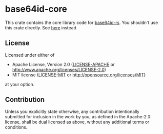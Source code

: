 # base64id-core

This crate contains the core library code for [base64id-rs](https://github.com/shauncksm/base64id-rs). You shouldn't use this crate directly. See [here](https://crates.io/crates/base64id) instead.

## License
Licensed under either of

 * Apache License, Version 2.0
   ([LICENSE-APACHE](LICENSE-APACHE) or http://www.apache.org/licenses/LICENSE-2.0)
 * MIT license
   ([LICENSE-MIT](LICENSE-MIT) or http://opensource.org/licenses/MIT)

at your option.

## Contribution
Unless you explicitly state otherwise, any contribution intentionally submitted
for inclusion in the work by you, as defined in the Apache-2.0 license, shall be
dual licensed as above, without any additional terms or conditions.